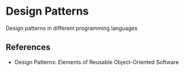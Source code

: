 # Design Patterns

Design patterns in different programming languages

## References

- Design Patterns: Elements of Reusable Object-Oriented Software